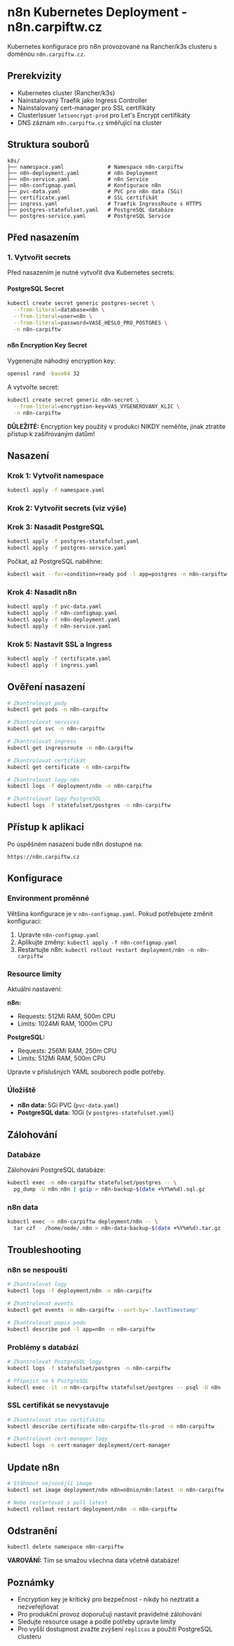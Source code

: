 # n8n Kubernetes Deployment - n8n.carpiftw.cz

Kubernetes konfigurace pro n8n provozované na Rancher/k3s clusteru s doménou `n8n.carpiftw.cz`.

## Prerekvizity

- Kubernetes cluster (Rancher/k3s)
- Nainstalovaný Traefik jako Ingress Controller
- Nainstalovaný cert-manager pro SSL certifikáty
- ClusterIssuer `letsencrypt-prod` pro Let's Encrypt certifikáty
- DNS záznam `n8n.carpiftw.cz` směřující na cluster

## Struktura souborů

```
k8s/
├── namespace.yaml              # Namespace n8n-carpiftw
├── n8n-deployment.yaml         # n8n Deployment
├── n8n-service.yaml            # n8n Service
├── n8n-configmap.yaml          # Konfigurace n8n
├── pvc-data.yaml               # PVC pro n8n data (5Gi)
├── certificate.yaml            # SSL certifikát
├── ingress.yaml                # Traefik IngressRoute s HTTPS
├── postgres-statefulset.yaml   # PostgreSQL databáze
└── postgres-service.yaml       # PostgreSQL Service
```

## Před nasazením

### 1. Vytvořit secrets

Před nasazením je nutné vytvořit dva Kubernetes secrets:

#### PostgreSQL Secret

```bash
kubectl create secret generic postgres-secret \
  --from-literal=database=n8n \
  --from-literal=user=n8n \
  --from-literal=password=VASE_HESLO_PRO_POSTGRES \
  -n n8n-carpiftw
```

#### n8n Encryption Key Secret

Vygenerujte náhodný encryption key:

```bash
openssl rand -base64 32
```

A vytvořte secret:

```bash
kubectl create secret generic n8n-secret \
  --from-literal=encryption-key=VAS_VYGENEROVANY_KLIC \
  -n n8n-carpiftw
```

**DŮLEŽITÉ:** Encryption key použitý v produkci NIKDY neměňte, jinak ztratíte přístup k zašifrovaným datům!

## Nasazení

### Krok 1: Vytvořit namespace

```bash
kubectl apply -f namespace.yaml
```

### Krok 2: Vytvořit secrets (viz výše)

### Krok 3: Nasadit PostgreSQL

```bash
kubectl apply -f postgres-statefulset.yaml
kubectl apply -f postgres-service.yaml
```

Počkat, až PostgreSQL naběhne:

```bash
kubectl wait --for=condition=ready pod -l app=postgres -n n8n-carpiftw --timeout=300s
```

### Krok 4: Nasadit n8n

```bash
kubectl apply -f pvc-data.yaml
kubectl apply -f n8n-configmap.yaml
kubectl apply -f n8n-deployment.yaml
kubectl apply -f n8n-service.yaml
```

### Krok 5: Nastavit SSL a Ingress

```bash
kubectl apply -f certificate.yaml
kubectl apply -f ingress.yaml
```

## Ověření nasazení

```bash
# Zkontrolovat pody
kubectl get pods -n n8n-carpiftw

# Zkontrolovat services
kubectl get svc -n n8n-carpiftw

# Zkontrolovat ingress
kubectl get ingressroute -n n8n-carpiftw

# Zkontrolovat certifikát
kubectl get certificate -n n8n-carpiftw

# Zkontrolovat logy n8n
kubectl logs -f deployment/n8n -n n8n-carpiftw

# Zkontrolovat logy PostgreSQL
kubectl logs -f statefulset/postgres -n n8n-carpiftw
```

## Přístup k aplikaci

Po úspěšném nasazení bude n8n dostupné na:

```
https://n8n.carpiftw.cz
```

## Konfigurace

### Environment proměnné

Většina konfigurace je v `n8n-configmap.yaml`. Pokud potřebujete změnit konfiguraci:

1. Upravte `n8n-configmap.yaml`
2. Aplikujte změny: `kubectl apply -f n8n-configmap.yaml`
3. Restartujte n8n: `kubectl rollout restart deployment/n8n -n n8n-carpiftw`

### Resource limity

Aktuální nastavení:

**n8n:**
- Requests: 512Mi RAM, 500m CPU
- Limits: 1024Mi RAM, 1000m CPU

**PostgreSQL:**
- Requests: 256Mi RAM, 250m CPU
- Limits: 512Mi RAM, 500m CPU

Upravte v příslušných YAML souborech podle potřeby.

### Úložiště

- **n8n data:** 5Gi PVC (`pvc-data.yaml`)
- **PostgreSQL data:** 10Gi (v `postgres-statefulset.yaml`)

## Zálohování

### Databáze

Zálohování PostgreSQL databáze:

```bash
kubectl exec -n n8n-carpiftw statefulset/postgres -- \
  pg_dump -U n8n n8n | gzip > n8n-backup-$(date +%Y%m%d).sql.gz
```

### n8n data

```bash
kubectl exec -n n8n-carpiftw deployment/n8n -- \
  tar czf - /home/node/.n8n > n8n-data-backup-$(date +%Y%m%d).tar.gz
```

## Troubleshooting

### n8n se nespouští

```bash
# Zkontrolovat logy
kubectl logs -f deployment/n8n -n n8n-carpiftw

# Zkontrolovat events
kubectl get events -n n8n-carpiftw --sort-by='.lastTimestamp'

# Zkontrolovat popis podu
kubectl describe pod -l app=n8n -n n8n-carpiftw
```

### Problémy s databází

```bash
# Zkontrolovat PostgreSQL logy
kubectl logs -f statefulset/postgres -n n8n-carpiftw

# Připojit se k PostgreSQL
kubectl exec -it -n n8n-carpiftw statefulset/postgres -- psql -U n8n
```

### SSL certifikát se nevystavuje

```bash
# Zkontrolovat stav certifikátu
kubectl describe certificate n8n-carpiftw-tls-prod -n n8n-carpiftw

# Zkontrolovat cert-manager logy
kubectl logs -n cert-manager deployment/cert-manager
```

## Update n8n

```bash
# Stáhnout nejnovější image
kubectl set image deployment/n8n n8n=n8nio/n8n:latest -n n8n-carpiftw

# Nebo restartovat s pull latest
kubectl rollout restart deployment/n8n -n n8n-carpiftw
```

## Odstranění

```bash
kubectl delete namespace n8n-carpiftw
```

**VAROVÁNÍ:** Tím se smažou všechna data včetně databáze!

## Poznámky

- Encryption key je kritický pro bezpečnost - nikdy ho neztratit a nezveřejňovat
- Pro produkční provoz doporučuji nastavit pravidelné zálohování
- Sledujte resource usage a podle potřeby upravte limity
- Pro vyšší dostupnost zvažte zvýšení `replicas` a použití PostgreSQL clusteru
